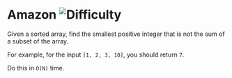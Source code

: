 # Amazon ![Difficulty](https://img.shields.io/badge/-EASY-green)
	
Given a sorted array, find the smallest positive integer that is not the sum of a subset of the array.
	
For example, for the input `[1, 2, 3, 10]`, you should return `7`.
	
Do this in `O(N)` time.
	
